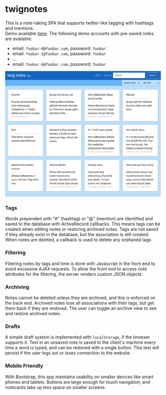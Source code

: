 # twignotes

This is a note-taking SPA that supports twitter-like tagging with hashtags and mentions.  
Demo available [here](https://twignotes.herokuapp.com/). The following demo accounts with pre-saved notes are available:
* email: `foobar-0@foobar.com`, password: `foobar`
* email: `foobar-1@foobar.com`, password: `foobar`
* ...
* email: `foobar-6@foobar.com`, password: `foobar`

![screenshot](screenshots/screenshot1.png "screenshot")

### Tags

Words prepended with "#" (hashtag) or "@" (mention) are identified and saved to the database with ActiveRecord callbacks. This means tags can be created when editing notes or restoring archived notes. Tags are not saved if they already exist in the database, but the association is still created. When notes are deleted, a callback is used to delete any orphaned tags

### Filtering

Filtering notes by tags and time is done with Javascript in the front end to avoid excessive AJAX requests. To allow the front end to access note attributes for the filtering, the server renders custom JSON objects.

### Archiving

Notes cannot be deleted unless they are archived, and this is enforced on the back end. Archived notes lose all associations with their tags, but get them back if they are restored. The user can toggle an archive view to see and restore archived notes.

### Drafts

A simple draft system is implemented with `localStorage`, if the browser supports it. Text in an unsaved note is saved to the client's machine every time a word is typed, and can be restored with a single button. This text will persist if the user logs out or loses connection to the website.

### Mobile Friendly

With Bootstrap, this app maintains usability on smaller devices like smart phones and tablets. Buttons are large enough for touch navigation, and notecards take up less space on smaller screens.
